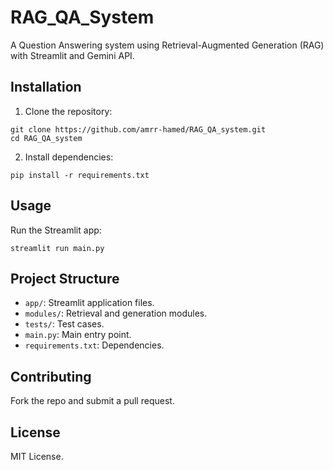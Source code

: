 # RAG_QA_System 
 
A Question Answering system using Retrieval-Augmented Generation (RAG) with Streamlit and Gemini API. 
 
## Installation 
 
1. Clone the repository: 
  ``` 
  git clone https://github.com/amrr-hamed/RAG_QA_system.git 
  cd RAG_QA_system 
  ``` 
 
2. Install dependencies: 
  ``` 
  pip install -r requirements.txt 
  ``` 
 
## Usage 
 
Run the Streamlit app: 
``` 
streamlit run main.py 
``` 
 
## Project Structure 
 
- `app/`: Streamlit application files. 
- `modules/`: Retrieval and generation modules. 
- `tests/`: Test cases. 
- `main.py`: Main entry point. 
- `requirements.txt`: Dependencies. 
 
## Contributing 
 
Fork the repo and submit a pull request. 
 
## License 
 
MIT License. 
